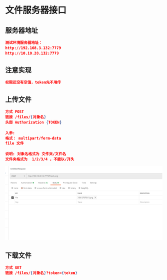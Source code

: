 # 文件服务器接口

## 服务器地址
```json
测试环境服务器地址：
http://192.168.3.132:7779
http://10.10.20.132:7779
```
## 注意实现
```json
权限还没有空值，token先不用传
```

## 上传文件
```json
方式 POST
链接 /files/{对象名}
头部 Authorization {TOKEN}

入参:
格式： multipart/form-data
file 文件

说明: 对象名格式为 文件夹/文件名
文件夹格式为  1/2/3/4 ，不能以/开头
```
![](.README_images/0a923521.png)

## 下载文件
```json
方式 GET
链接 /files/{对象名}?token={token}
```
